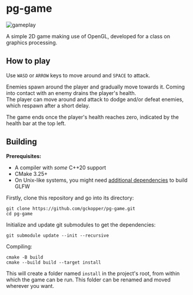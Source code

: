 # pg-game
![gameplay](https://github.com/user-attachments/assets/ab334cf4-7a5d-4df1-8b85-558d9f0296f4)

A simple 2D game making use of OpenGL, developed for a class on graphics processing.

## How to play
Use `WASD` or `ARROW` keys to move around and `SPACE` to attack.

Enemies spawn around the player and gradually move towards it.
Coming into contact with an enemy drains the player's health. \
The player can move around and attack to dodge and/or defeat enemies, which respawn after a short delay.

The game ends once the player's health reaches zero, indicated by the health bar at the top left.

## Building
**Prerequisites:**
- A compiler with *some* C++20 support
- CMake 3.25+
- On Unix-like systems, you might need [additional dependencies](https://www.glfw.org/docs/latest/compile_guide.html#compile_deps) to build GLFW

Firstly, clone this repository and go into its directory:
```
git clone https://github.com/gckopper/pg-game.git
cd pg-game
```

Initialize and update git submodules to get the dependencies:
```
git submodule update --init --recursive
```

Compiling:
```
cmake -B build
cmake --build build --target install
```

This will create a folder named `install` in the project's root, from within which the game can be run. This folder can be renamed and moved wherever you want.
